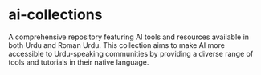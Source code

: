 # ai-collections
A comprehensive repository featuring AI tools and resources available in both Urdu and Roman Urdu. This collection aims to make AI more accessible to Urdu-speaking communities by providing a diverse range of tools and tutorials in their native language.
